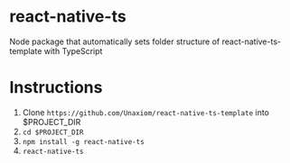 # react-native-ts
Node package that automatically sets folder structure of react-native-ts-template with TypeScript

# Instructions
1. Clone `https://github.com/Unaxiom/react-native-ts-template` into $PROJECT_DIR
2. `cd $PROJECT_DIR`
3. `npm install -g react-native-ts`
3. `react-native-ts`

